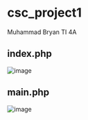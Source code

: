 # csc_project1
Muhammad Bryan TI 4A

## index.php
![image](https://github.com/veritas39/csc_project1/assets/155815344/c4983a8f-ea19-4943-9a25-d117ddf0962f)

## main.php
![image](https://github.com/veritas39/csc_project1/assets/155815344/ebe53e60-1f14-48b1-a356-c52a299ee03e)
